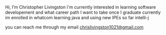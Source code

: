 Hi, I’m Christopher Livingston
i'm currently interested in learning software developement and what career path I want to take once I graduate
currently im enrolled in whatcom learning java and using new IPEs so far intelli-j

you can reach me through my email chrislivingston1021@gmail.com
